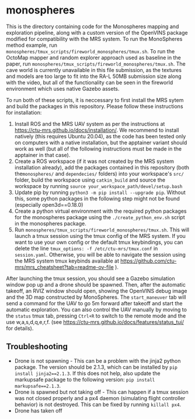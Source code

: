 # monospheres
This is the directory containing code for the Monospheres mapping and exploration pipeline, along with a custom version of the OpenVINS package modified for compatibility with the MRS system.
To run the MonoSpheres method example, run `monospheres/tmux_scripts/fireworld_monospheres/tmux.sh`. To run the OctoMap mapper and random explorer approach used as baseline in the paper, run `monospheres/tmux_scripts/fireworld_monospheres/tmux.sh`. The cave world is currently unavailable in this file submission, as the textures and models are too large to fit into the RA-L 50MB submission size along with the video, but all of the functionality can be seen in the fireworld environment which uses native Gazebo assets.

To run both of these scripts, it is neccessary to first install the MRS sytem and build the packages in this repository. Please follow these instructions for installation:

1) Install ROS and the MRS UAV system as per the instructions at https://ctu-mrs.github.io/docs/installation/. We recommend to install natively (this requires Ubuntu 20.04), as the code has been tested only on computers with a native installation, but the apptainer variant should work as well (but all of the following instructions must be made in the apptainer in that case).
2) Create a ROS workspace (if it was not created by the MRS system installation already), add the packages contained in this repository (both the`monospheres/` and `dependecies/` folders) into your workspace's `src/` folder, build the workspace using `catkin_build` and source the workspace by running `source your_workspace_path/devel/setup.bash`
3) Update pip by running `python3 -m pip install --upgrade pip`. Without this, some python packages in the following step might not be found (especially open3d==0.18.0)
4) Create a python virtual environment with the required python packages for the monospheres package using the `./create_python_env.sh` script in the monospheres package.
5) Run `monospheres/tmux_scripts/fireworld_monospheres/tmux.sh`. This will launch a tmux session using the tmux config of the MRS system. If you want to use your own config or the default tmux keybindings, you can delete the line `tmux_options: -f /etc/ctu-mrs/tmux.conf` in `session.yaml`. Otherwise, you will be able to navigate the session using the MRS system tmux keybinds available at https://github.com/ctu-mrs/mrs_cheatsheet?tab=readme-ov-file ).

After launching the tmux session, you should see a Gazebo simulation window pop up and a drone should be spawned. Then, after the automatic takeoff, an RVIZ window should open, showing the OpenVINS debug image and the 3D map constructed by MonoSpheres. The `start_maneuver` tab will send a command for the UAV to go 5m forward after takeoff and start the automatic exploration. You can also control the UAV manually by moving to the `status` tmux tab, pressing `Ctrl+R` to switch to the remote mode and the use w,a,s,d,q,e,r,f.  (see https://ctu-mrs.github.io/docs/features/status_tui/ for details).


## Troubleshooting
- Drone is not spawning - This can be a problem with the jinja2 python package. The version should be 2.1.3, which can be installed by `pip install jinja2==2.1.3`. If this does not help, also update the markupsafe package to the following version: `pip install markupsafe==2.1.3`.
- Drone is spawned but not taking off - This can happen if a tmux session was not closed properly and a px4 daemon (simulating flight controller behavior) is not destroyed. This can be fixed by running `killall px4`.
- Drone has taken off

